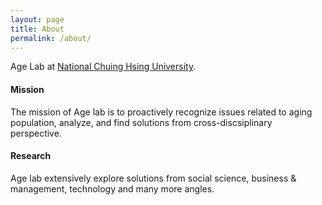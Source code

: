 ```yaml
---
layout: page
title: About
permalink: /about/
---
```


Age Lab at [National Chuing Hsing University](https://www.nchu.edu.tw/en-index).

#### Mission

The mission of Age lab is to proactively recognize issues related to aging population, analyze, and find solutions from cross-discsiplinary perspective.

#### Research

Age lab extensively explore solutions from social science, business & management, technology and many more angles.
